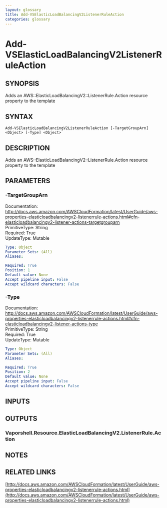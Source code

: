 ```yaml
---
layout: glossary
title: Add-VSElasticLoadBalancingV2ListenerRuleAction
categories: glossary
---
```


# Add-VSElasticLoadBalancingV2ListenerRuleAction

## SYNOPSIS
Adds an AWS::ElasticLoadBalancingV2::ListenerRule.Action resource property to the template

## SYNTAX

```
Add-VSElasticLoadBalancingV2ListenerRuleAction [-TargetGroupArn] <Object> [-Type] <Object>
```

## DESCRIPTION
Adds an AWS::ElasticLoadBalancingV2::ListenerRule.Action resource property to the template

## PARAMETERS

### -TargetGroupArn
Documentation: http://docs.aws.amazon.com/AWSCloudFormation/latest/UserGuide/aws-properties-elasticloadbalancingv2-listenerrule-actions.html#cfn-elasticloadbalancingv2-listener-actions-targetgrouparn    
PrimitiveType: String    
Required: True    
UpdateType: Mutable

```yaml
Type: Object
Parameter Sets: (All)
Aliases: 

Required: True
Position: 1
Default value: None
Accept pipeline input: False
Accept wildcard characters: False
```

### -Type
Documentation: http://docs.aws.amazon.com/AWSCloudFormation/latest/UserGuide/aws-properties-elasticloadbalancingv2-listenerrule-actions.html#cfn-elasticloadbalancingv2-listener-actions-type    
PrimitiveType: String    
Required: True    
UpdateType: Mutable

```yaml
Type: Object
Parameter Sets: (All)
Aliases: 

Required: True
Position: 2
Default value: None
Accept pipeline input: False
Accept wildcard characters: False
```

## INPUTS

## OUTPUTS

### Vaporshell.Resource.ElasticLoadBalancingV2.ListenerRule.Action

## NOTES

## RELATED LINKS

[http://docs.aws.amazon.com/AWSCloudFormation/latest/UserGuide/aws-properties-elasticloadbalancingv2-listenerrule-actions.html](http://docs.aws.amazon.com/AWSCloudFormation/latest/UserGuide/aws-properties-elasticloadbalancingv2-listenerrule-actions.html)

